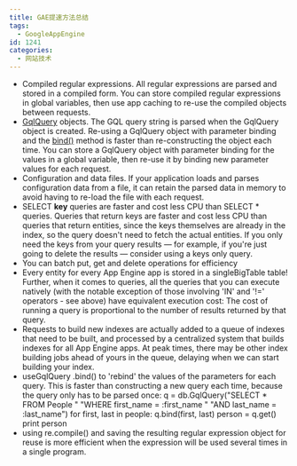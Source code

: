 ```yaml
---
title: GAE提速方法总结
tags:
  - GoogleAppEngine
id: 1241
categories:
  - 网站技术
---
```


*   Compiled regular expressions.  All regular expressions are parsed and  stored in a compiled form.  You can store compiled regular expressions  in global variables, then use app caching to re-use the compiled objects  between requests.
*   [GqlQuery](http://code.google.com/appengine/docs/python/datastore/gqlqueryclass.html) objects.  The GQL query string is parsed when the GqlQuery object is  created.  Re-using a GqlQuery object with parameter binding and the [bind()](http://code.google.com/appengine/docs/python/datastore/gqlqueryclass.html#GqlQuery_bind) method is faster than re-constructing the object each time.  You can  store a GqlQuery object with parameter binding for the values in a  global variable, then re-use it by binding new parameter values for each  request.
*   Configuration and data files.  If your application loads and parses  configuration data from a file, it can retain the parsed data in memory  to avoid having to re-load the file with each request.
*   SELECT __key__ queries are faster and cost less CPU than SELECT * queries. Queries that return keys are faster and cost less CPU than queries that return entities, since the keys themselves are already in the index, so the query doesn't need to fetch the actual entities. If you only need the keys from your query results — for example, if you're just going to delete the results — consider using a keys only query.
*   You can batch put, get and delete operations for efficiency
*   Every entity for every App Engine app is stored in a singleBigTable  table! Further, when it comes to queries, all the queries that you can  execute natively (with the notable exception of those involving 'IN' and  '!=' operators - see above) have equivalent execution cost: The cost of  running a query is proportional to the number of results returned by  that query.
*   Requests to build new indexes are actually added to a queue of indexes  that need to be built, and processed by a centralized system that builds  indexes for all App Engine apps. At peak times, there may be other  index building jobs ahead of yours in the queue, delaying when we can  start building your index.
*   useGqlQuery .bind() to 'rebind' the values of the parameters for each  query. This is faster than constructing a new query each time, because  the query only has to be parsed once:
q = db.GqlQuery("SELECT * FROM People "
"WHERE first_name = :first_name "
"AND last_name = :last_name")
for first, last in people:
q.bind(first, last)
person = q.get()
print person
*   using re.compile() and saving the resulting regular expression object for reuse is more efficient when the expression will be used several times in a single program.